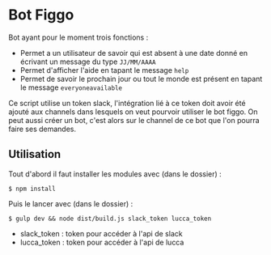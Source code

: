 Bot Figgo
===

Bot ayant pour le moment trois fonctions :
* Permet a un utilisateur de savoir qui est absent à une date donné en écrivant un message du type `JJ/MM/AAAA`
* Permet d'afficher l'aide en tapant le message `help`
* Permet de savoir le prochain jour ou tout le monde est présent en tapant le message `everyoneavailable`

Ce script utilise un token slack, l'intégration lié à ce token doit avoir été ajouté aux channels dans lesquels on veut pourvoir utiliser le bot figgo. On peut aussi créer un bot, c'est alors sur le channel de ce bot que l'on pourra faire ses demandes.

Utilisation
---
Tout d'abord il faut installer les modules avec (dans le dossier) :
```
$ npm install
```

Puis le lancer avec (dans le dossier) :
```
$ gulp dev && node dist/build.js slack_token lucca_token
```
* slack_token : token pour accéder à l'api de slack
* lucca_token : token pour accéder à l'api de lucca
